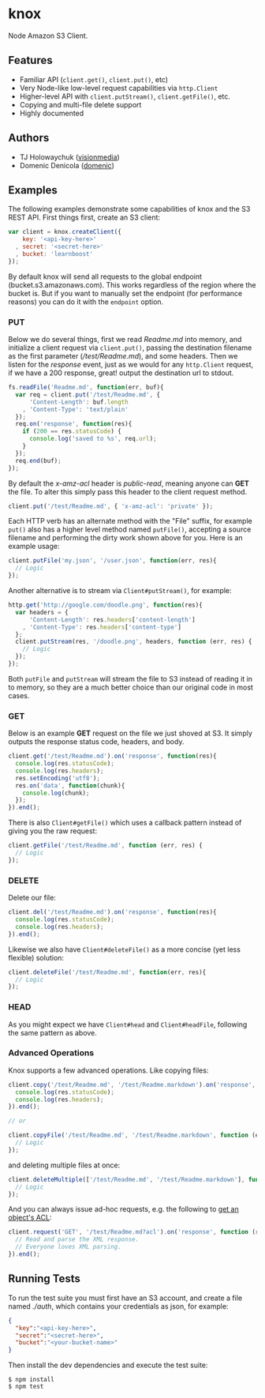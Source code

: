 # knox

Node Amazon S3 Client.

## Features

  - Familiar API (`client.get()`, `client.put()`, etc)
  - Very Node-like low-level request capabilities via `http.Client`
  - Higher-level API with `client.putStream()`, `client.getFile()`, etc.
  - Copying and multi-file delete support
  - Highly documented

## Authors

  - TJ Holowaychuk ([visionmedia](https://github.com/visionmedia))
  - Domenic Denicola ([domenic](https://github.com/domenic))

## Examples

The following examples demonstrate some capabilities of knox and the S3 REST
API. First things first, create an S3 client:

```js
var client = knox.createClient({
    key: '<api-key-here>'
  , secret: '<secret-here>'
  , bucket: 'learnboost'
});
```

By default knox will send all requests to the global endpoint
(bucket.s3.amazonaws.com). This works regardless of the region where the bucket
is. But if you want to manually set the endpoint (for performance reasons) you
can do it with the `endpoint` option.

### PUT

Below we do several things, first we read _Readme.md_ into memory,
and initialize a client request via `client.put()`, passing the destination
filename as the first parameter (_/test/Readme.md_), and some headers. Then
we listen for the _response_ event, just as we would for any `http.Client`
request, if we have a 200 response, great! output the destination url to
stdout.

```js
fs.readFile('Readme.md', function(err, buf){
  var req = client.put('/test/Readme.md', {
      'Content-Length': buf.length
    , 'Content-Type': 'text/plain'
  });
  req.on('response', function(res){
    if (200 == res.statusCode) {
      console.log('saved to %s', req.url);
    }
  });
  req.end(buf);
});
```

By default the _x-amz-acl_ header is _public-read_, meaning anyone can __GET__
the file. To alter this simply pass this header to the client request method.

```js
client.put('/test/Readme.md', { 'x-amz-acl': 'private' });
```

Each HTTP verb has an alternate method with the "File" suffix, for example
`put()` also has a higher level method named `putFile()`, accepting a source
filename and performing the dirty work shown above for you. Here is an example
usage:

```js
client.putFile('my.json', '/user.json', function(err, res){
  // Logic
});
```

Another alternative is to stream via `Client#putStream()`, for example:

```js
http.get('http://google.com/doodle.png', function(res){
  var headers = {
      'Content-Length': res.headers['content-length']
    , 'Content-Type': res.headers['content-type']
  };
  client.putStream(res, '/doodle.png', headers, function (err, res) {
    // Logic
  });
});
```

Both `putFile` and `putStream` will stream the file to S3 instead of reading it
in to memory, so they are a much better choice than our original code in most
cases.

### GET

Below is an example __GET__ request on the file we just shoved at S3. It simply
outputs the response status code, headers, and body.

```js
client.get('/test/Readme.md').on('response', function(res){
  console.log(res.statusCode);
  console.log(res.headers);
  res.setEncoding('utf8');
  res.on('data', function(chunk){
    console.log(chunk);
  });
}).end();
```

There is also `Client#getFile()` which uses a callback pattern instead of giving
you the raw request:

```js
client.getFile('/test/Readme.md', function (err, res) {
  // Logic
});
```

### DELETE

Delete our file:

```js
client.del('/test/Readme.md').on('response', function(res){
  console.log(res.statusCode);
  console.log(res.headers);
}).end();
```

Likewise we also have `Client#deleteFile()` as a more concise (yet less
flexible) solution:

```js
client.deleteFile('/test/Readme.md', function(err, res){
  // Logic
});
```

### HEAD

As you might expect we have `Client#head` and `Client#headFile`, following the
same pattern as above.

### Advanced Operations

Knox supports a few advanced operations. Like copying files:

```js
client.copy('/test/Readme.md', '/test/Readme.markdown').on('response', function(res){
  console.log(res.statusCode);
  console.log(res.headers);
}).end();

// or

client.copyFile('/test/Readme.md', '/test/Readme.markdown', function (err, res) {
  // Logic
});
```

and deleting multiple files at once:

```js
client.deleteMultiple(['/test/Readme.md', '/test/Readme.markdown'], function (err, res) {
  // Logic
});
```

And you can always issue ad-hoc requests, e.g. the following to
[get an object's ACL][acl]:

```js
client.request('GET', '/test/Readme.md?acl').on('response', function (res) {
  // Read and parse the XML response.
  // Everyone loves XML parsing.
}).end();
```

[acl]: http://docs.amazonwebservices.com/AmazonS3/latest/API/RESTObjectGETacl.html

## Running Tests

To run the test suite you must first have an S3 account, and create
a file named _./auth_, which contains your credentials as json, for example:

```json
{
  "key":"<api-key-here>",
  "secret":"<secret-here>",
  "bucket":"<your-bucket-name>"
}
```

Then install the dev dependencies and execute the test suite:

    $ npm install
    $ npm test
